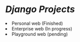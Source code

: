<h1><b><i>Django Projects</i></b></h1>

<ui>
  <li>Personal web (Finished)</li>
  <li>Enterprise web (In progress)</li>
  <li>Playground web (pending)</li>
</ui>
